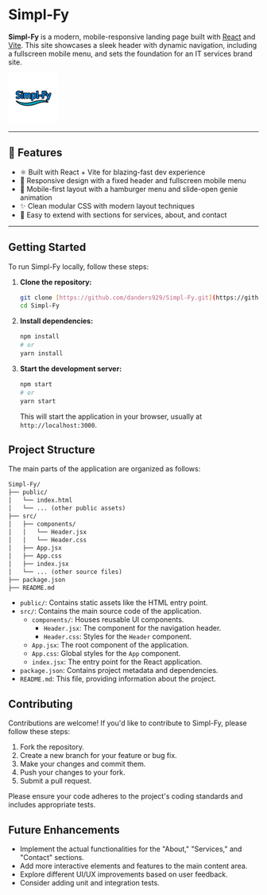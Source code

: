 # Simpl-Fy

**Simpl-Fy** is a modern, mobile-responsive landing page built with [React](https://react.dev/) and [Vite](https://vitejs.dev/). This site showcases a sleek header with dynamic navigation, including a fullscreen mobile menu, and sets the foundation for an IT services brand site.

![Simpl-Fy Screenshot](./public/assets/simpl-fy-logo-100x100.png)

---

## 🚀 Features

- ⚛️ Built with React + Vite for blazing-fast dev experience
- 🎨 Responsive design with a fixed header and fullscreen mobile menu
- 📱 Mobile-first layout with a hamburger menu and slide-open genie animation
- ✨ Clean modular CSS with modern layout techniques
- 🧠 Easy to extend with sections for services, about, and contact

---

## Getting Started

To run Simpl-Fy locally, follow these steps:

1.  **Clone the repository:**
    ```bash
    git clone [https://github.com/danders929/Simpl-Fy.git](https://github.com/danders929/Simpl-Fy.git)
    cd Simpl-Fy
    ```

2.  **Install dependencies:**
    ```bash
    npm install
    # or
    yarn install
    ```

3.  **Start the development server:**
    ```bash
    npm start
    # or
    yarn start
    ```

    This will start the application in your browser, usually at `http://localhost:3000`.

## Project Structure

The main parts of the application are organized as follows:

```text
Simpl-Fy/
├── public/
│   └── index.html
│   └── ... (other public assets)
├── src/
│   ├── components/
│   │   └── Header.jsx
│   │   └── Header.css
│   ├── App.jsx
│   ├── App.css
│   ├── index.jsx
│   └── ... (other source files)
├── package.json
├── README.md
```

* `public/`: Contains static assets like the HTML entry point.
* `src/`: Contains the main source code of the application.
    * `components/`: Houses reusable UI components.
        * `Header.jsx`: The component for the navigation header.
        * `Header.css`: Styles for the `Header` component.
    * `App.jsx`: The root component of the application.
    * `App.css`: Global styles for the `App` component.
    * `index.jsx`: The entry point for the React application.
* `package.json`: Contains project metadata and dependencies.
* `README.md`: This file, providing information about the project.

## Contributing

Contributions are welcome! If you'd like to contribute to Simpl-Fy, please follow these steps:

1.  Fork the repository.
2.  Create a new branch for your feature or bug fix.
3.  Make your changes and commit them.
4.  Push your changes to your fork.
5.  Submit a pull request.

Please ensure your code adheres to the project's coding standards and includes appropriate tests.

## Future Enhancements

* Implement the actual functionalities for the "About," "Services," and "Contact" sections.
* Add more interactive elements and features to the main content area.
* Explore different UI/UX improvements based on user feedback.
* Consider adding unit and integration tests.
